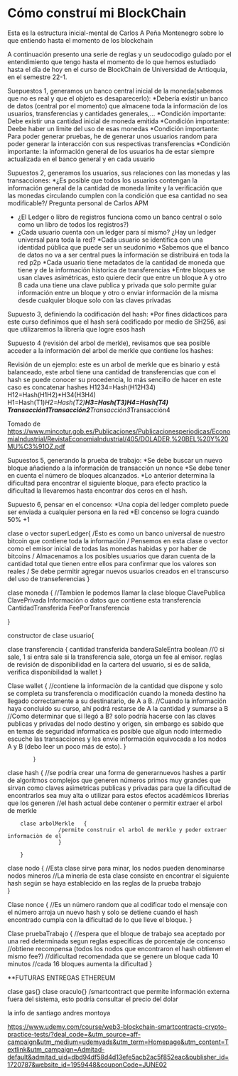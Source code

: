 # Cómo construí mi BlockChain


Esta es la estructura inicial-mental de Carlos A Peña Montenegro  sobre lo que entiendo hasta el momento de los blockchain

A continuación presento una serie de reglas y un seudocodigo guíado por el entendimiento que tengo hasta el momento de lo que hemos estudiado hasta el día de hoy en el curso de BlockChain de Universidad de Antioquia, en el semestre 22-1.

Suepuestos 1, generamos un banco central inicial de la moneda(sabemos que no es real y que el objeto es desaparecerlo):
*Debería existir un banco de datos (central por el momento) que almacene toda la información de los usuarios, transferencias y cantidades generales,...
*Condición importante: Debe existir una cantidad inicial de moneda emitida
*Condición importante: Deebe haber un limite del uso de esas monedas
*Condición importante: Para poder generar pruebas, he de generar unos usuarios random para poder generar la interacción con sus respectivas transferencias
*Condición importante: la información general de los usuarios ha de estar siempre actualizada en el banco general y en cada usuario

Supuestos 2, generamos los usuarios, sus relaciones con las monedas y las transacciones:
*¿Es posible que todos los usuarios contengan la información general de la cantidad de moneda límite y la verificación que las monedas circulando cumplen con la condición que esa cantidad no sea modificable?/ Pregunta personal de Carlos APM
* ¿El Ledger o libro de registros funciona como un banco central o solo como un libro de todos los registros?)
* ¿Cada usuario cuenta con un ledger para sí mismo? ¿Hay un ledger universal para toda la red?
*Cada usuario se identifica con una identidad pública que puede ser un seudonimo
*Sabemos que el banco de datos no va a ser central pues la información se distribuirá en toda la red p2p
*Cada usuario tiene metadatos de la cantidad de moneda que tiene y de la información historica de transferencias
*Entre bloques se usan claves asimétricas, esto quiere decir que entre un bloque A y otro B cada una tiene una clave publica y privada que solo permite guiar información entre un bloque y otro o enviar información de la misma desde cualquier bloque solo con las claves privadas

Supuesto 3, definiendo la codificación del hash:
*Por fines didacticos para este curso definimos que el hash será codificado por medio de SH256, asi que utilizaremos la librería que logre esos hash

Supuesto 4 (revisión del arbol de merkle), revisamos que sea posible acceder a la información del arbol de merkle que contiene los hashes:

Revisión de un ejemplo: este es un arbol de merkle que es binario y está balanceado, este arbol tiene una cantidad de transferencias que con el hash se puede conocer su procedencia, lo más sencillo de hacer en este caso es concatenar hashes
H1234=Hash(H12H34)
H12=Hash(H1H2)*H34(H3H4)
H1=Hash(T1)*H2=Hash(T2)**H3=Hash(T3)*H4=Hash(T4)
Transacción1*Transacción2**Transacción3*Transacción4

Tomado de https://www.mincotur.gob.es/Publicaciones/Publicacionesperiodicas/EconomiaIndustrial/RevistaEconomiaIndustrial/405/DOLADER,%20BEL%20Y%20MU%C3%91OZ.pdf

Supuestos 5, generando la prueba de trabajo:
*Se debe buscar un nuevo bloque añadiendo a la información de transacción un nonce
*Se debe tener en cuenta el número de bloques alcanzados.
*Lo anterior determina la dificultad para encontrar el siguiente bloque, para efecto practico la dificultad la llevaremos hasta encontrar dos ceros en el hash.

Supuesto 6, pensar en el concenso:
*Una copia del ledger completo puede ser enviada a cualquier persona en la red
*El concenso se logra cuando 50% +1 


clase o vector superLedger{
/Esto es como un banco universal de nuestro bitcoin que contiene toda la información 
/ Pensemos en esta clase o vector como el emisor inicial de todas las monedas habidas y por haber de bitcoins
/ Almacenamos a los posibles usuarios que daran cuenta de la cantidad total que tienen entre ellos para confirmar que los valores son reales
/ Se debe permitir agregar nuevos usuarios creados en el transcurso del uso de transeferencias
}

clase moneda	{
		//Tambien le podemos llamar la clase bloque
		ClavePublica
		ClavePrivada
		Información o datos que contiene esta transferencia
		CantidadTransferida
		FeePorTransferencia

}

constructor de clase usuario{

clase transferencia	{
 		   	cantidad transferida
			banderaSaleEntra boolean //0 si sale, 1 si entra sale
			si la transferencia sale, otorga un fee al emisor.
			reglas de revisión de disponibilidad en la cartera del usuario, si es de salida, verifica disponibilidad la wallet
		   	}

Clase wallet 	{
		//contiene la informaciòn de la cantidad que dispone y solo se completa su transferencia o modificación cuando la moneda destino ha llegado correctamente a su destinatario, de A a B. 
		//Cuando la información haya concluido su curso, ahí podrá restarse de A la cantidad y sumarse a B
		//Como determinar que si llegó a B? solo podría hacerse con las claves publicas y privadas del nodo destino y origen, sin embargo es sabido que en temas de seguridad informatica es posible que algun nodo intermedio escuche las transacciones y les envie información equivocada a los nodos A y B (debo leer un poco más de esto).
		}
	
			}


clase hash 	{
		//se podría crear una forma de generarnuevos hashes a partir de algoritmos complejos que generen números primos muy 		grandes que sirvan como claves asimetricas publicas y privadas para que la dificultad de encontrarlos sea muy alta o 		utilizar para estos efectos académicos librerias que los generen
		//el hash actual debe contener o permitir extraer el arbol de merkle

		clase arbolMerkle	{
					/permite construir el arbol de merkle y poder extraer informaciòn de el
					}

		}

clase nodo	{
		//Esta clase sirve para minar, los nodos pueden denominarse nodos mineros
		//La mineria de esta clase consiste en encontrar el siguiente hash según se haya establecido en las reglas de la prueba trabajo		
		}


Clase nonce	{
		//Es un número random que al codificar todo el mensaje con el número arroja un nuevo hash y solo se detiene cuando el hash encontrado cumpla con la dificultad de lo que lleve el bloque.
		}


Clase pruebaTrabajo	{
			//espera que el bloque de trabajo sea aceptado por una red determinada segun reglas especificas de porcentaje de concenso
			//obtiene recompensa (todos los nodos que encontraron el hash obtienen el mismo fee?)
			//dificultad recomendada que se genere un bloque cada 10 minutos
			//cada 16 bloques aumenta la dificultad
			}


**FUTURAS ENTREGAS ETHEREUM

clase gas{}
clase oraculo{} /smartcontract que permite información externa fuera del sistema, esto podría consultar el precio del dolar


la info de santiago andres montoya

https://www.udemy.com/course/web3-blockchain-smartcontracts-crypto-practice-tests/?deal_code=&utm_source=aff-campaign&utm_medium=udemyads&utm_term=Homepage&utm_content=Textlink&utm_campaign=Admitad-default&admitad_uid=dbd94df58d4d13efe5acb2ac5f852eac&publisher_id=1720787&website_id=1959448&couponCode=JUNE02

